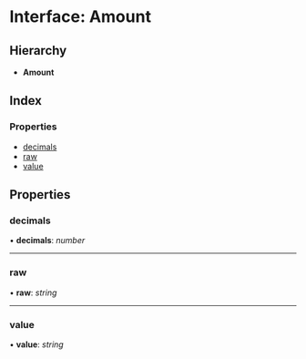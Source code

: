 # Interface: Amount

## Hierarchy

- **Amount**

## Index

### Properties

- [decimals](_typings_.amount.md#decimals)
- [raw](_typings_.amount.md#raw)
- [value](_typings_.amount.md#value)

## Properties

### decimals

• **decimals**: _number_

---

### raw

• **raw**: _string_

---

### value

• **value**: _string_
